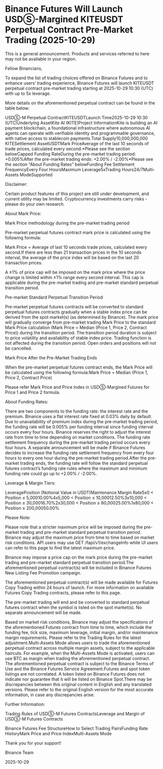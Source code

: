 # Binance Futures Will Launch USDⓈ-Margined KITEUSDT Perpetual Contract Pre-Market Trading (2025-10-29)

This is a general announcement. Products and services referred to here may not be available in your region.

Fellow Binancians,

To expand the list of trading choices offered on Binance Futures and to enhance users’ trading experience, Binance Futures will launch KITEUSDT perpetual contract pre-market trading starting at 2025-10-29 10:30 (UTC) with up to 5x leverage. 

More details on the aforementioned perpetual contract can be found in the table below:  

USDⓈ-M Perpetual ContractKITEUSDTLaunch Time2025-10-29 10:30 (UTC)Underlying AssetKite AI (KITE)Project InformationKite is building an AI payment blockchain, a foundational infrastructure where autonomous AI agents can operate with verifiable identity and programmable governance, with native access to stablecoin payments.Total Supply10,000,000,000 KITESettlement AssetUSDTMark PriceAverage of the last 10 seconds of trade prices, calculated every second.*Please see the section belowCapped Funding RateDuring the pre-market trading period: +0.005%After the pre-market trading ends: +2.00% / -2.00%*Please see the section “About Funding Rates” belowFunding Fee Settlement FrequencyEvery Four HoursMaximum Leverage5xTrading Hours24/7Multi-Assets ModeSupported

Disclaimer:

Certain product features of this project are still under development, and current utility may be limited. Cryptocurrency investments carry risks - please do your own research.

About Mark Price:

Mark Price methodology during the pre-market trading period

Pre-market perpetual futures contract mark price is calculated using the following formula:

Mark Price = Average of last 10 seconds trade prices, calculated every second.If there are less than 21 transaction prices in the 10 seconds interval, the average of the price index will be based on the last 20 transaction prices. 

A ±1% of price cap will be imposed on the mark price where the price change is limited within ±1% range every second interval. This cap is applicable during the pre-market trading and pre-market standard perpetual transition period. 

Pre-market Standard Perpetual Transition Period

Pre-market perpetual futures contracts will be converted to standard perpetual futures contracts gradually when a stable index price can be derived from the spot market(s) (as determined by Binance). The mark price will gradually converge from pre-market trading Mark Price to the standard Mark Price calculation (Mark Price = Median (Price 1, Price 2, Contract Price)) during the transition period. The transition period duration is subject to price volatility and availability of stable index price. Trading function is not affected during the transition period. Open orders and positions will not be cancelled. 

Mark Price After the Pre-Market Trading Ends

When the pre-market perpetual futures contract ends, the Mark Price will be calculated using the following formula:Mark Price = Median (Price 1, Price 2, Contract Price)

Please refer Mark Price and Price Index in USDⓈ-Margined Futures for Price 1 and Price 2 formula. 

About Funding Rates:

There are two components to the funding rate: the interest rate and the premium. Binance uses a flat interest rate fixed at 0.03% daily by default. Due to unavailability of premium index during the pre-market trading period, the funding rate will be 0.005% per funding interval since funding interval occurs every four hours. Binance reserves the right to adjust the interest rate from time to time depending on market conditions. The funding rate settlement frequency during the pre-market trading period occurs every four hours. A separate announcement will be made if Binance Futures decides to increase the funding rate settlement frequency from every four hours to every one hour during the pre-market trading period.After the pre-market trading ends, the funding rate will follow the standard perpetual futures contract’s funding rate rules where the maximum and minimum funding rate could go up to +2.00% / -2.00%. 

Leverage & Margin Tiers:

LeveragePosition (Notional Value in USDT)Maintenance Margin Rate5x0 < Position ≤ 5,00010.00%4x5,000 < Position ≤ 10,00012.50%3x10,000 < Position ≤ 30,00016.70%2x30,000 < Position ≤ 80,00025.00%1x80,000 < Position ≤ 200,00050.00%

Please Note:

Please note that a stricter maximum price will be imposed during the pre-market trading and pre-market standard perpetual transition period. Binance may adjust the maximum price from time to time based on market risk conditions. API users may use GET /fapi/v1/exchangeInfo while UI users can refer to this page to find the latest maximum price. 

Binance may impose a price cap on the mark price during the pre-market trading and pre-market standard perpetual transition period.The aforementioned perpetual contract(s) will be included in Binance Futures New Listing Fee Promotion campaign.

The aforementioned perpetual contract(s) will be made available for Futures Copy Trading within 24 hours of launch. For more information on available Futures Copy Trading contracts, please refer to this page.

The pre-market trading will end and be converted to standard perpetual futures contract when the symbol is listed on the spot market(s). No separate announcement will be made.

Based on market risk conditions, Binance may adjust the specifications of the aforementioned Futures contract from time to time, which include the funding fee, tick size, maximum leverage, initial margin, and/or maintenance margin requirements. Please refer to the Trading Rules for the latest adjustment.Multi-Assets Mode allows users to trade the aforementioned perpetual contract across multiple margin assets, subject to the applicable haircuts. For example, when the Multi-Assets Mode is activated, users can use BTC as margin when trading the aforementioned perpetual contract. The aforementioned perpetual contract is subject to the Binance Terms of Use and the Binance Futures Service Agreement.Futures and spot token listings are not correlated. A token listed on Binance Futures does not indicate nor guarantee that it will be listed on Binance Spot.There may be discrepancies between this original content in English and any translated versions. Please refer to the original English version for the most accurate information, in case any discrepancies arise.

Further Information:

Trading Rules of USDⓈ-M Futures ContractsLeverage and Margin of USDⓈ-M Futures Contracts

Binance Futures Fee StructureHow to Select Trading PairsFunding Rate HistoryMark Price and Price IndexMulti-Assets Mode

Thank you for your support!

Binance Team

2025-10-29